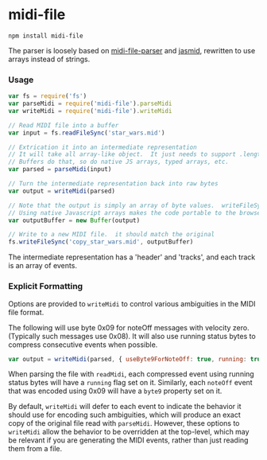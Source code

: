 # midi-file
```
npm install midi-file
```

The parser is loosely based on [midi-file-parser](https://github.com/NHQ/midi-file-parser) and [jasmid](https://github.com/gasman/jasmid), rewritten to use arrays instead of strings.

### Usage

```js
var fs = require('fs')
var parseMidi = require('midi-file').parseMidi
var writeMidi = require('midi-file').writeMidi

// Read MIDI file into a buffer
var input = fs.readFileSync('star_wars.mid')

// Extrication it into an intermediate representation
// It will take all array-like object.  It just needs to support .length, .slice, and the [] indexed element getter.
// Buffers do that, so do native JS arrays, typed arrays, etc.
var parsed = parseMidi(input)

// Turn the intermediate representation back into raw bytes
var output = writeMidi(parsed)

// Note that the output is simply an array of byte values.  writeFileSync wants a buffer, so this will convert accordingly.
// Using native Javascript arrays makes the code portable to the browser or non-node environments
var outputBuffer = new Buffer(output)

// Write to a new MIDI file.  it should match the original
fs.writeFileSync('copy_star_wars.mid', outputBuffer)
```

The intermediate representation has a 'header' and 'tracks', and each track is an array of events.

### Explicit Formatting

Options are provided to `writeMidi` to control various ambiguities in the MIDI file format.

The following will use byte 0x09 for noteOff messages with velocity zero. (Typically such messages use 0x08).
It will also use running status bytes to compress consecutive events when possible.

```js
var output = writeMidi(parsed, { useByte9ForNoteOff: true, running: true })
```

When parsing the file with `readMidi`, each compressed event using running status bytes will have a `running` flag set on it.
Similarly, each `noteOff` event that was encoded using 0x09 will have a `byte9` property set on it.

By default, `writeMidi` will defer to each event to indicate the behavior it should use for encoding such ambiguities, which will produce an exact copy of the original file read with `parseMidi`.  However, these options to `writeMidi` allow the behavior to be overridden at the top-level, which may be relevant if you are generating the MIDI events, rather than just reading them from a file.
